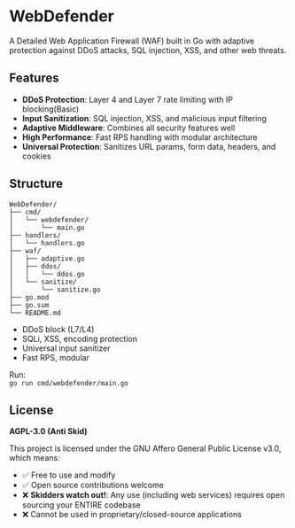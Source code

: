 # WebDefender

A Detailed Web Application Firewall (WAF) built in Go with adaptive protection against DDoS attacks, SQL injection, XSS, and other web threats.

## Features

- **DDoS Protection**: Layer 4 and Layer 7 rate limiting with IP blocking(Basic)
- **Input Sanitization**: SQL injection, XSS, and malicious input filtering  
- **Adaptive Middleware**: Combines all security features well
- **High Performance**: Fast RPS handling with modular architecture
- **Universal Protection**: Sanitizes URL params, form data, headers, and cookies

## Structure

```
WebDefender/
├── cmd/
│   └── webdefender/
│       └── main.go
├── handlers/
│   └── handlers.go
├── waf/
│   ├── adaptive.go
│   ├── ddos/
│   │   └── ddos.go
│   └── sanitize/
│       └── sanitize.go
├── go.mod
├── go.sum
└── README.md
```

- DDoS block (L7/L4)
- SQLi, XSS, encoding protection
- Universal input sanitizer
- Fast RPS, modular

Run:  
`go run cmd/webdefender/main.go`

## License

**AGPL-3.0 (Anti Skid)**

This project is licensed under the GNU Affero General Public License v3.0, which means:

- ✅ Free to use and modify
- ✅ Open source contributions welcome  
- ❌ **Skidders watch out!**: Any use (including web services) requires open sourcing your ENTIRE codebase
- ❌ Cannot be used in proprietary/closed-source applications

